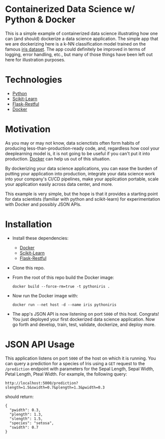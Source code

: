 # Containerized Data Science w/ Python & Docker
This is a simple example of containerized data science illustrating how one can (and should) dockerize a data science application.  The simple app that we are dockerizing here is a k-NN classification model trained on the famous [iris dataset](https://en.wikipedia.org/wiki/Iris_flower_data_set).  The app could definitely be improved in terms of logging, error handling, etc., but many of those things have been left out here for illustration purposes.

# Technologies

- [Python](https://www.python.org/)
- [Scikit-Learn](http://scikit-learn.org/stable/)
- [Flask-Restful](http://flask-restful-cn.readthedocs.org/en/0.3.4/)
- [Docker](https://www.docker.com/)

# Motivation

As you may or may not know, data scienctists often form habits of producing less-than-production-ready code, and, regardless how cool your deeplearning model is, it is not going to be useful if you can't put it into production.  [Docker](https://www.docker.com/) can help us out of this situation.  

By dockerizing your data science applications, you can ease the burden of putting your application into production, integrate your data science work into your company's CI/CD pipelines, make your application portable, scale your application easily across data center, and more.

This example is very simple, but the hope is that it provides a starting point for data scientists (familiar with python and scikit-learn) for experimentation with Docker and possibly JSON APIs.

# Installation

- Install these dependencies:
  - [Docker](https://www.docker.com/)
  - [Scikit-Learn](http://scikit-learn.org/stable/)
  - [Flask-Restful](http://flask-restful-cn.readthedocs.org/en/0.3.4/)
- Clone this repo.
- From the root of this repo build the Docker image:

  ```
  docker build --force-rm=true -t pythoniris .
  ```

- Now run the Docker image with:

  ```
  docker run --net host -d --name iris pythoniris
  ```

- The app's JSON API is now listening on port `5000` of this host.  Congrats! You just deployed your first dockerized data science application.  Now go forth and develop, train, test, validate, dockerize, and deploy more.

# JSON API Usage

This application listens on port `5000` of the host on which it is running.  You can query a prediction for a species of Iris using a `GET` request to the `/prediction` endpoint with parameters for the Sepal Length, Sepal Width, Petal Length, Pteal Width.  For example, the following query:

```
http://localhost:5000/prediction?slength=1.5&swidth=0.7&plength=1.3&pwidth=0.3
```

should return:

```
{
  "pwidth": 0.3, 
  "plength": 1.3, 
  "slength": 1.5, 
  "species": "setosa", 
  "swidth": 0.7
}
```

